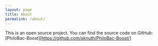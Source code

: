 ```yaml
---
layout: page
title: About
permalink: /about/
---
```


This is an open source project.
You can find the source code on GitHub:
[PhiloBac-Boost][https://github.com/sknuth/PhiloBac-Boost/] 
